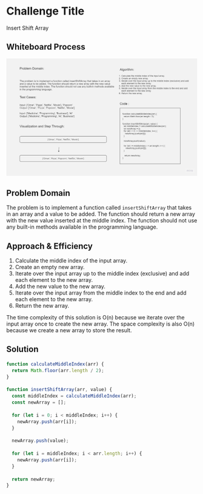 # Challenge Title

Insert Shift Array

## Whiteboard Process

![Alt text](array-insert-shift.jpg)

## Problem Domain

The problem is to implement a function called `insertShiftArray` that takes in an array and a value to be added. The function should return a new array with the new value inserted at the middle index. The function should not use any built-in methods available in the programming language.

## Approach & Efficiency

1. Calculate the middle index of the input array.
2. Create an empty new array.
3. Iterate over the input array up to the middle index (exclusive) and add each element to the new array.
4. Add the new value to the new array.
5. Iterate over the input array from the middle index to the end and add each element to the new array.
6. Return the new array.

The time complexity of this solution is O(n) because we iterate over the input array once to create the new array. The space complexity is also O(n) because we create a new array to store the result.

## Solution

```javascript
function calculateMiddleIndex(arr) {
  return Math.floor(arr.length / 2);
}

function insertShiftArray(arr, value) {
  const middleIndex = calculateMiddleIndex(arr);
  const newArray = [];

  for (let i = 0; i < middleIndex; i++) {
    newArray.push(arr[i]);
  }

  newArray.push(value);

  for (let i = middleIndex; i < arr.length; i++) {
    newArray.push(arr[i]);
  }

  return newArray;
}
